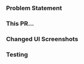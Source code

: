 <!-- Your PR title should follow this format: "add / fix / refactor / remove / update / chore -- functionality -- " -->

### Problem Statement

<!-- Provide a brief description about "why" this change is needed -->

### This PR...

<!-- Provide a brief description about "what" changes this PR contains -->

### Changed UI Screenshots

<!-- If changes to UI are made, add screenshots of it -->

### Testing

<!-- Add about how this feature was tested and unit test cases written / updated -->
